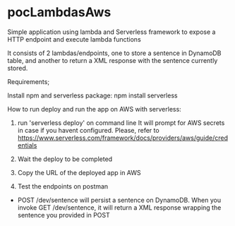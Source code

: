 # pocLambdasAws
Simple application using lambda and Serverless framework to expose a HTTP endpoint and execute lambda functions

It consists of 2 lambdas/endpoints, one to store a sentence in DynamoDB table, and another to return a XML response with the sentence currently stored.

Requirements;

Install npm and serverless package:
npm install serverless

How to run deploy and run the app on AWS with serverless:

1. run 'serverless deploy' on command line
It will prompt for AWS secrets in case if you havent configured. Please, refer to https://www.serverless.com/framework/docs/providers/aws/guide/credentials

2. Wait the deploy to be completed
3. Copy the URL of the deployed app in AWS
4. Test the endpoints on postman

* POST /dev/sentence will persist a sentence on DynamoDB.
When you invoke GET /dev/sentence, it will return a XML response wrapping the sentence you provided in POST

